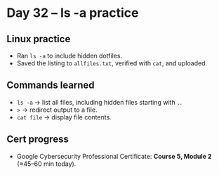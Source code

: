 # Day 32 – ls -a practice

## Linux practice
- Ran `ls -a` to include hidden dotfiles.
- Saved the listing to `allfiles.txt`, verified with `cat`, and uploaded.

## Commands learned
- `ls -a` → list all files, including hidden files starting with `.`.
- `>` → redirect output to a file.
- `cat file` → display file contents.

## Cert progress
- Google Cybersecurity Professional Certificate: **Course 5, Module 2** (≈45–60 min today).
